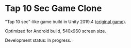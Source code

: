 # Tap 10 Sec Game Clone
 
"Tap 10 sec"-like game build in Unity 2019.4 ([original game](https://www.addictinggames.com/puzzle/tap-10-sec)).

Optimized for Android build, 540x960 screen size.

Development status: In progress.
